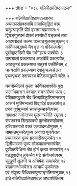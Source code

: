 +++
title = "०८८ बलिपीठप्रतिष्ठापटलः"

+++
बलिपीठप्रतिष्ठापटलप्रारंभः    
अथातस्संप्रवक्ष्यामि ग्रामाभिवृद्धिदं परम्  
चतुरश्राकृतिं पीठं हस्तमात्रप्रमाणतः  १  
द्वियङ्गुलघनं प्रोक्तं तस्योर्ध्वे पङ्कजं तथा  
अष्टपद्मदळं कल्प्य पञ्चाङ्गुलसमुच्छृतम्  २  
कर्णिकामद्ध्यमे चैव वृत्तं वा परिकल्पयेत्  
पूर्वाद्यष्टदिशी चैव गर्भगेहस्य पार्श्वयोः  ३  
यागशालां प्रकल्प्याथ अष्टवेदिं प्रकल्पयेत्  
अष्टकुण्डं प्रकल्प्याथ चतुरश्रं प्रकीर्तितम्  ४  
धान्यराशिं प्रकल्प्याथ दशकुंभन्न्यसेत्ततः  
पृथक्पृथक् दशन्न्यस्य वेदिकामद्ध्यमे चरेत्  ५  

नयनोन्मीलनं कृत्वा कर्णिकापार्श्वके पुरा  
जलाधिवासनं पश्चात् शयनारोपणं परम्  ६  
वेदिकामद्ध्यमे चैव क्षित्यादिकुटिलान्तकम्  
आसनं मूर्तिमभ्यर्च्य विद्यादेहं प्रकल्पयेत्  ७  
प्रणवं पूर्वमुच्चार्य सान्तमुच्चारयेत्परम्  
नामाक्षरं नमोन्तञ्च मूलमन्त्रमिति स्मृतम्  ८  
संवक्त्रश्च शिखावक्त्रो कुम्भोदरमहोदरम्  
हरिवक्त्रमजो वक्त्रं एकपादमधोमुखम्  ९  
नामान्तमुच्चरेत्पूज्य आवाह्य पूजयेत्ततः  
प्रथमावरणं पूज्य हृदयादीन्प्रपूजयेत्  १०  
द्वितीयावरणं पूज्य लोकपालान्समर्चयेत्  
पूर्वोक्तविधिना चैव होमं कृत्वा समाचरेत्  ११  
षडद्ध्वादीन् हुनेच्चैव घटे संयोजयेत्परम्  
सुमुहूर्त्ते सुलग्ने च अभिषेकं समाचरेत्  १२  
ब्राह्मणान्भोजयेत्तत्र आचार्यं पूजयेत्ततः  
एवं संपूज्य विधिवत्सपुण्याङ्गतिमाप्नुयात्  १३  
इति बलिपीठप्रतिष्ठापटल अष्टाशीतितमः  
